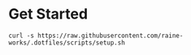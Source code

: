 # Get Started

    curl -s https://raw.githubusercontent.com/raine-works/.dotfiles/scripts/setup.sh
